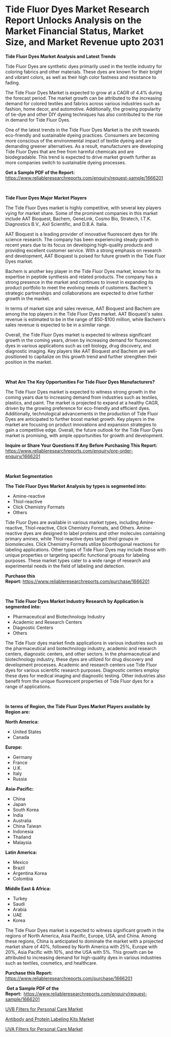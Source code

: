 <p><h1>Tide Fluor Dyes Market Research Report Unlocks Analysis on the Market Financial Status, Market Size, and Market Revenue upto 2031</h1></p><p><strong>Tide Fluor Dyes Market Analysis and Latest Trends</strong></p>
<p><p>Tide Fluor Dyes are synthetic dyes primarily used in the textile industry for coloring fabrics and other materials. These dyes are known for their bright and vibrant colors, as well as their high color fastness and resistance to fading.</p><p>The Tide Fluor Dyes Market is expected to grow at a CAGR of 4.4% during the forecast period. The market growth can be attributed to the increasing demand for colored textiles and fabrics across various industries such as fashion, home decor, and automotive. Additionally, the growing popularity of tie-dye and other DIY dyeing techniques has also contributed to the rise in demand for Tide Fluor Dyes.</p><p>One of the latest trends in the Tide Fluor Dyes Market is the shift towards eco-friendly and sustainable dyeing practices. Consumers are becoming more conscious of the environmental impact of textile dyeing and are demanding greener alternatives. As a result, manufacturers are developing Tide Fluor Dyes that are free from harmful chemicals and are biodegradable. This trend is expected to drive market growth further as more companies switch to sustainable dyeing processes.</p></p>
<p><strong>Get a Sample PDF of the Report:&nbsp;</strong> <a href="https://www.reliableresearchreports.com/enquiry/request-sample/1666201">https://www.reliableresearchreports.com/enquiry/request-sample/1666201</a></p>
<p>&nbsp;</p>
<p><strong>Tide Fluor Dyes Major Market Players</strong></p>
<p><p>The Tide Fluor Dyes market is highly competitive, with several key players vying for market share. Some of the prominent companies in this market include AAT Bioquest, Bachem, GeneLink, Cosmo Bio, Stratech, I.T.K. Diagnostics B.V., Axil Scientific, and D.B.A. Italia.</p><p>AAT Bioquest is a leading provider of innovative fluorescent dyes for life science research. The company has been experiencing steady growth in recent years due to its focus on developing high-quality products and providing excellent customer service. With a strong emphasis on research and development, AAT Bioquest is poised for future growth in the Tide Fluor Dyes market.</p><p>Bachem is another key player in the Tide Fluor Dyes market, known for its expertise in peptide synthesis and related products. The company has a strong presence in the market and continues to invest in expanding its product portfolio to meet the evolving needs of customers. Bachem's strategic partnerships and collaborations are expected to drive further growth in the market.</p><p>In terms of market size and sales revenue, AAT Bioquest and Bachem are among the top players in the Tide Fluor Dyes market. AAT Bioquest's sales revenue is estimated to be in the range of $50-$100 million, while Bachem's sales revenue is expected to be in a similar range.</p><p>Overall, the Tide Fluor Dyes market is expected to witness significant growth in the coming years, driven by increasing demand for fluorescent dyes in various applications such as cell biology, drug discovery, and diagnostic imaging. Key players like AAT Bioquest and Bachem are well-positioned to capitalize on this growth trend and further strengthen their position in the market.</p></p>
<p>&nbsp;</p>
<p><strong>What Are The Key Opportunities For Tide Fluor Dyes Manufacturers?</strong></p>
<p><p>The Tide Fluor Dyes market is expected to witness strong growth in the coming years due to increasing demand from industries such as textiles, plastics, and paint. The market is projected to expand at a healthy CAGR, driven by the growing preference for eco-friendly and efficient dyes. Additionally, technological advancements in the production of Tide Fluor Dyes are anticipated to further boost market growth. Key players in the market are focusing on product innovations and expansion strategies to gain a competitive edge. Overall, the future outlook for the Tide Fluor Dyes market is promising, with ample opportunities for growth and development.</p></p>
<p><strong>Inquire or Share Your Questions If Any Before Purchasing This Report:</strong> <a href="https://www.reliableresearchreports.com/enquiry/pre-order-enquiry/1666201">https://www.reliableresearchreports.com/enquiry/pre-order-enquiry/1666201</a></p>
<p>&nbsp;</p>
<p><strong>Market Segmentation</strong></p>
<p><strong>The Tide Fluor Dyes Market Analysis by types is segmented into:</strong></p>
<p><ul><li>Amine-reactive</li><li>Thiol-reactive</li><li>Click Chemistry Formats</li><li>Others</li></ul></p>
<p><p>Tide Fluor Dyes are available in various market types, including Amine-reactive, Thiol-reactive, Click Chemistry Formats, and Others. Amine-reactive dyes are designed to label proteins and other molecules containing primary amines, while Thiol-reactive dyes target thiol groups in biomolecules. Click Chemistry Formats utilize bioorthogonal reactions for labeling applications. Other types of Tide Fluor Dyes may include those with unique properties or targeting specific functional groups for labeling purposes. These market types cater to a wide range of research and experimental needs in the field of labeling and detection.</p></p>
<p><strong>Purchase this Report:&nbsp;</strong><a href="https://www.reliableresearchreports.com/purchase/1666201">https://www.reliableresearchreports.com/purchase/1666201</a></p>
<p>&nbsp;</p>
<p><strong>The Tide Fluor Dyes Market Industry Research by Application is segmented into:</strong></p>
<p><ul><li>Pharmaceutical and Biotechnology Industry</li><li>Academic and Research Centers</li><li>Diagnostic Centers</li><li>Others</li></ul></p>
<p><p>The Tide Fluor dyes market finds applications in various industries such as the pharmaceutical and biotechnology industry, academic and research centers, diagnostic centers, and other sectors. In the pharmaceutical and biotechnology industry, these dyes are utilized for drug discovery and development processes. Academic and research centers use Tide Fluor dyes for various scientific research purposes. Diagnostic centers employ these dyes for medical imaging and diagnostic testing. Other industries also benefit from the unique fluorescent properties of Tide Fluor dyes for a range of applications.</p></p>
<p>&nbsp;</p>
<p><strong>In terms of Region, the Tide Fluor Dyes Market Players available by Region are:</strong></p>
<p>
    <p> <strong> North America: </strong>
        <ul>
            <li>United States</li>
            <li>Canada</li>
        </ul>
        </p> 
    <p> <strong> Europe: </strong>
        <ul>
            <li>Germany</li>
            <li>France</li>
            <li>U.K.</li>
            <li>Italy</li>
            <li>Russia</li>
        </ul>
        </p> 
    <p> <strong> Asia-Pacific: </strong>
        <ul>
            <li>China</li>
            <li>Japan</li>
            <li>South Korea</li>
            <li>India</li>
            <li>Australia</li>
            <li>China Taiwan</li>
            <li>Indonesia</li>
            <li>Thailand</li>
            <li>Malaysia</li>
        </ul>
        </p> 
    <p> <strong> Latin America: </strong>
        <ul>
            <li>Mexico</li>
            <li>Brazil</li>
            <li>Argentina Korea</li>
            <li>Colombia</li>
        </ul>
        </p> 
    <p> <strong> Middle East & Africa: </strong>
        <ul>
            <li>Turkey</li>
            <li>Saudi</li>
            <li>Arabia</li>
            <li>UAE</li>
            <li>Korea</li>
        </ul>
    </p>
    </p>
<p><p>The Tide Fluor Dyes market is expected to witness significant growth in the regions of North America, Asia Pacific, Europe, USA, and China. Among these regions, China is anticipated to dominate the market with a projected market share of 40%, followed by North America with 25%, Europe with 20%, Asia Pacific with 10%, and the USA with 5%. This growth can be attributed to increasing demand for high-quality dyes in various industries such as textiles, cosmetics, and healthcare.</p></p>
<p><strong>Purchase this Report: </strong><a href="https://www.reliableresearchreports.com/purchase/1666201">https://www.reliableresearchreports.com/purchase/1666201</a></p>
<p>&nbsp;<strong>Get a Sample PDF of the Report:&nbsp;&nbsp;</strong><a href="https://www.reliableresearchreports.com/enquiry/request-sample/1666201">https://www.reliableresearchreports.com/enquiry/request-sample/1666201</a></p>
<p><strong></strong></p>
<p><p><a href="https://github.com/gamblestampleyjenny50m5sl6/Market-Research-Report-List-1/blob/main/uvb-filters-for-personal-care-market.md">UVB Filters for Personal Care Market</a></p><p><a href="https://github.com/nicholepatriciadoylenwnrjr0/Market-Research-Report-List-1/blob/main/antibody-and-protein-labeling-kits-market.md">Antibody and Protein Labeling Kits Market</a></p><p><a href="https://github.com/wwwkeltoum/Market-Research-Report-List-2/blob/main/uva-filters-for-personal-care-market.md">UVA Filters for Personal Care Market</a></p></p>